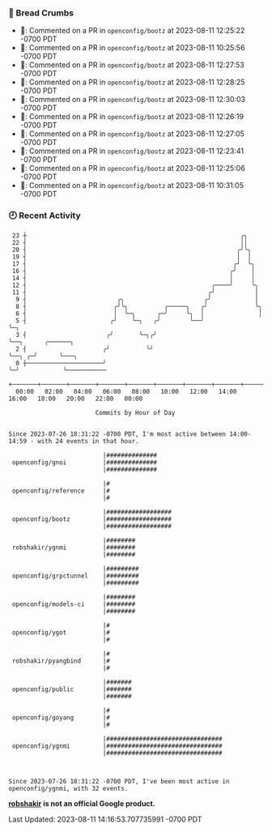 ### 🍞 Bread Crumbs

 * 💬: Commented on a PR in  `openconfig/bootz` at 2023-08-11 12:25:22 -0700 PDT
 * 💬: Commented on a PR in  `openconfig/bootz` at 2023-08-11 10:25:56 -0700 PDT
 * 💬: Commented on a PR in  `openconfig/bootz` at 2023-08-11 12:27:53 -0700 PDT
 * 💬: Commented on a PR in  `openconfig/bootz` at 2023-08-11 12:28:25 -0700 PDT
 * 💬: Commented on a PR in  `openconfig/bootz` at 2023-08-11 12:30:03 -0700 PDT
 * 💬: Commented on a PR in  `openconfig/bootz` at 2023-08-11 12:26:19 -0700 PDT
 * 💬: Commented on a PR in  `openconfig/bootz` at 2023-08-11 12:27:05 -0700 PDT
 * 💬: Commented on a PR in  `openconfig/bootz` at 2023-08-11 12:23:41 -0700 PDT
 * 💬: Commented on a PR in  `openconfig/bootz` at 2023-08-11 12:25:06 -0700 PDT
 * 💬: Commented on a PR in  `openconfig/bootz` at 2023-08-11 10:31:05 -0700 PDT

### 🕘 Recent Activity
```
 23 ┼                                                           ╭╮
 22 ┤                                                           ││
 20 ┤                                                          ╭╯╰╮
 19 ┤                                                          │  │
 17 ┤                                                         ╭╯  ╰╮
 16 ┤                                                        ╭╯    │
 14 ┤                                                        │     │
 12 ┤                                                   ╭────╯     ╰╮
 11 ┤                                                  ╭╯           │
  9 ┤                         ╭╮                      ╭╯            │
  8 ┤                        ╭╯╰╮          ╭─────╮   ╭╯             ╰╮
  6 ┤                        │  ╰─╮      ╭─╯     ╰╮  │               │
  5 ┤                       ╭╯    ╰─╮   ╭╯        ╰──╯               ╰─╮
  3 ┤                      ╭╯       ╰─╮╭╯                              ╰──╮      ╭──────╮
  2 ┤                     ╭╯          ╰╯                                  ╰──╮ ╭─╯      ╰───╮
  0 ┼─────────────────────╯                                                  ╰─╯            ╰───────────
    +───────+───────+───────+───────+───────+───────+───────+───────+───────+───────+───────+───────+────
  00:00   02:00   04:00   06:00   08:00   10:00   12:00   14:00   16:00   18:00   20:00   22:00   00:00   

						Commits by Hour of Day


Since 2023-07-26 18:31:22 -0700 PDT, I'm most active between 14:00-14:59 - with 24 events in that hour.

```



```
                          |##############
 openconfig/gnoi          |##############
                          |##############

                          |#
 openconfig/reference     |#
                          |#

                          |##################
 openconfig/bootz         |##################
                          |##################

                          |########
 robshakir/ygnmi          |########
                          |########

                          |#########
 openconfig/grpctunnel    |#########
                          |#########

                          |########
 openconfig/models-ci     |########
                          |########

                          |#
 openconfig/ygot          |#
                          |#

                          |#
 robshakir/pyangbind      |#
                          |#

                          |#######
 openconfig/public        |#######
                          |#######

                          |#
 openconfig/goyang        |#
                          |#

                          |################################
 openconfig/ygnmi         |################################
                          |################################



Since 2023-07-26 18:31:22 -0700 PDT, I've been most active in openconfig/ygnmi, with 32 events.

```
**[robshakir](mailto:robjs@google.com) is not an official Google product.**  


Last Updated: 2023-08-11 14:16:53.707735991 -0700 PDT
